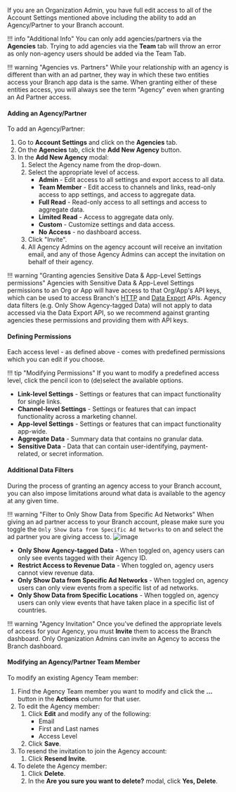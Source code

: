 
If you are an Organization Admin, you have full edit access to all of the Account Settings mentioned above including the ability to add an Agency/Partner to your Branch account.

!!! info "Additional Info"
	You can only add agencies/partners via the **Agencies** tab. Trying to add agencies via the **Team** tab will throw an error as only non-agency users should be added via the Team Tab.

!!! warning "Agencies vs. Partners"
	While your relationship with an agency is different than with an ad partner, they way in which these two entities access your Branch app data is the same.  When granting either of these entities access, you will always see the term "Agency" even when granting an Ad Partner access.

#### Adding an Agency/Partner

To add an Agency/Partner:

1. Go to **Account Settings** and click on the **Agencies** tab.
1. On the **Agencies** tab, click the **Add New Agency** button.
1. In the **Add New Agency** modal:
	1. Select the Agency name from the drop-down.
	1. Select the appropriate level of access.
		- **Admin** - Edit access to all settings and export access to all data.
		- **Team Member** - Edit access to channels and links, read-only access to app settings, and access to aggregate data.
		- **Full Read** - Read-only access to all settings and access to aggregate data.
		- **Limited Read**  - Access to aggregate data only.
		- **Custom** - Customize settings and data access.
		- **No Access** - no dashboard access.
	1. Click "Invite".
	1. All Agency Admins on the agency account will receive an invitation email, and any of those Agency Admins can accept the invitation on behalf of their agency.

!!! warning "Granting agencies Sensitive Data & App-Level Settings permissions"
	Agencies with Sensitive Data & App-Level Settings permissions to an Org or App will have access to that Org/App's API keys, which can be used to access Branch's [HTTP](https://docs.branch.io/apps/deep-linking-api/) and [Data Export](https://docs.branch.io/exports/api-v3/#__search) APIs. Agency data filters (e.g. Only Show Agency-tagged Data) will not apply to data accessed via the Data Export API, so we recommend against granting agencies these permissions and providing them with API keys.

#### Defining Permissions

Each access level - as defined above - comes with predefined permissions which you can edit if you choose.

!!! tip "Modifying Permissions"
	If you want to modify a predefined access level, click the pencil icon to (de)select the available options.

- **Link-level Settings** - Settings or features that can impact functionality for single links.
- **Channel-level Settings** - Settings or features that can impact functionality across a marketing channel.
- **App-level Settings** - Settings or features that can impact functionality app-wide.
- **Aggregate Data** - Summary data that contains no granular data.
- **Sensitive Data** - Data that can contain user-identifying, payment-related, or secret information.

#### Additional Data Filters

During the process of granting an agency access to your Branch account, you can also impose limitations around what data is available to the agency at any given time.

!!! warning "Filter to Only Show Data from Specific Ad Networks"
  When giving an ad partner access to your Branch account, please make sure you toggle the `Only Show Data from Specific Ad Networks` to on and select the ad partner you are giving access to.
	![image](/_assets/img/pages/dashboard/ad-network-filter.png)

- **Only Show Agency-tagged Data** - When toggled on, agency users can only see events tagged with their Agency ID.
- **Restrict Access to Revenue Data** - When toggled on, agency users cannot view revenue data.
- **Only Show Data from Specific Ad Networks** - When toggled on, agency users can only view events from a specific list of ad networks.
- **Only Show Data from Specific Locations** - When toggled on, agency users can only view events that have taken place in a specific list of countries.

!!! warning "Agency Invitation"
	Once you've defined the appropriate levels of access for your Agency, you must **Invite** them to access the Branch dashboard. Only Organization Admins can invite an Agency to access the Branch dashboard.

#### Modifying an Agency/Partner Team Member

To modify an existing Agency Team member:

1. Find the Agency Team member you want to modify and click the **...** button in the **Actions** column for that user.
1. To edit the Agency member:
	1. Click **Edit** and modify any of the following:
		- Email
		- First and Last names
		- Access Level
	1. Click **Save**.
1. To resend the invitation to join the Agency account:
	1. Click **Resend Invite**.
1. To delete the Agency member:
	1. Click **Delete**.
	1. In the **Are you sure you want to delete?** modal, click **Yes, Delete**.
